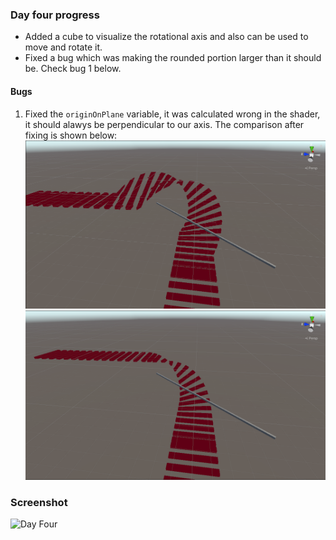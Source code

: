 
### Day four progress

- Added a cube to visualize the rotational axis and also can be used to move and rotate it.
- Fixed a bug which was making the rounded portion larger than it should be. Check bug 1 below.

#### Bugs

1. Fixed the `originOnPlane` variable, it was calculated wrong in the shader, it should alawys be perpendicular to our axis. The comparison after fixing is shown below:
![before](before.png) ![after](after.png)

### Screenshot

![Day Four](day-four.gif)
